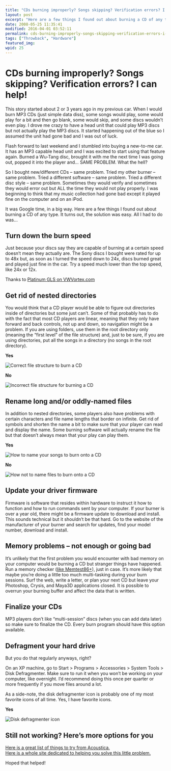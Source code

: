 ```yaml
---
title: "CDs burning improperly? Songs skipping? Verification errors? I can help!"
layout: post
excerpt: "Here are a few things I found out about burning a CD of any type. It turns out, the solution was easy."
date: 2008-05-25 11:35:41
modified: 2016-04-01 03:52:11
permalink: cds-burning-improperly-songs-skipping-verification-errors-i-can-help/index.html
tags: ["Throwback", "Hardware"]
featured_img:
wpid: 25
---
```


# CDs burning improperly? Songs skipping? Verification errors? I can help!

This story started about 2 or 3 years ago in my previous car. When I would burn MP3 CDs (just simple data diss), some songs would play, some would play for a bit and then go blank, some would skip, and some discs wouldn’t even play. I drove me crazy to have a head unit that could play MP3 discs but not actually play the MP3 discs. It started happening out of the blue so I assumed the unit had gone bad and I was out of luck.

Flash forward to last weekend and I stumbled into buying a new-to-me car. It has an MP3 capable head unit and I was excited to start using that feature again. Burned a Wu-Tang disc, brought it with me the next time I was going out, popped it into the player and… SAME PROBLEM. What the hell?

So I bought new/different CDs – same problem. Tried my other burner – same problem. Tried a different software – same problem. Tried a different disc style – same problem. Sometimes they would verify and sometimes they would error out but ALL the time they would not play properly. I was beginning to think that my music collection had gone bad except it played fine on the computer and on an iPod.

It was Google time, in a big way. Here are a few things I found out about burning a CD of any type. It turns out, the solution was easy. All I had to do was…

## Turn down the burn speed

Just because your discs say they are capable of burning at a certain speed doesn’t mean they actually are. The Sony discs I bought were rated for up to 48x but, as soon as I turned the speed down to 24x, discs burned great and played just fine in the car. Try a speed much lower than the top speed, like 24x or 12x.

Thanks to [Platinum GLS on VWVortex.com](https://forums.vwvortex.com/showthread.php?3851671)

## Get rid of nested directories

You would think that a CD player would be able to figure out directories inside of directories but some just can’t. Some of that probably has to do with the fact that most CD players are linear, meaning that they only have forward and back controls, not up and down, so navigation might be a problem. If you are using folders, use them in the root directory only (meaning the “first level” of the file structure) and, just to be sure, if you are using directories, put all the songs in a directory (no songs in the root directory).

**Yes**

![Correct file structure to burn a CD](/_images/2008/05/cdburn_file_yes.jpg)

**No**

![Incorrect file structure for burning a CD](/_images/2008/05/cdburn_file_no.jpg)

## Rename long and/or oddly-named files

In addition to nested directories, some players also have problems with certain characters and file name lengths that border on infinite. Get rid of symbols and shorten the name a bit to make sure that your player can read and display the name. Some burning software will actually rename the file but that doesn’t always mean that your play can play them.

**Yes**

![How to name your songs to burn onto a CD](/_images/2008/05/cdburn_name_yes-1.jpg)

**No**

![How not to name files to burn onto a CD](/_images/2008/05/cdburn_name_no.jpg)

## Update your driver firmware

Firmware is software that resides within hardware to instruct it how to function and how to run commands sent by your computer. If your burner is over a year old, there might be a firmware update to download and install. This sounds technical but it shouldn’t be that hard. Go to the website of the manufacturer of your burner and search for updates, find your model number, download and install.

## Memory problems – not enough or going bad

It’s unlikely that the first problem you would encounter with bad memory on your computer would be burning a CD but stranger things have happened. Run a memory checker ([like Memtest86+](http://www.memtest.org/)), just in case. It’s more likely that maybe you’re doing a little too much multi-tasking during your burn sessions. Surf the web, write a letter, or plan your next CD but leave your Photoshop, Crysis, and Maya3D applications closed. It is possible to overrun your burning buffer and affect the data that is written.

## Finalize your CDs

MP3 players don’t like “multi-session” discs (when you can add data later) so make sure to finalize the CD. Every burn program should have this option available.

## Defragment your hard drive

But you do that regularly anyways, right?

On an XP machine, go to Start &gt; Programs &gt; Accessories &gt; System Tools &gt; Disk Defragmenter. Make sure to run it when you won’t be working on your computer, like overnight. I’d recommend doing this once per quarter or more frequently if you move files around a lot.

As a side-note, the disk defragmenter icon is probably one of my most favorite icons of all time. Yes, I have favorite icons.

**Yes**

![Disk defragmenter icon](/_images/2008/05/disk_defrag_icon.jpg)

## Still not working? Here’s more options for you

[Here is a great list of things to try from Acoustica.](http://www.acoustica.com/mp3-cd-burner/support/burning-problems.htm)  
[Here is a whole site dedicated to helping you solve this little problem.](http://www.cd-burner-help.com/)

Hoped that helped!
